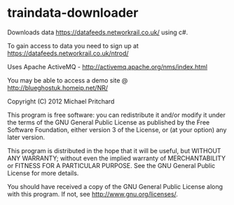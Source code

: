 traindata-downloader
======================
Downloads data https://datafeeds.networkrail.co.uk/ using c#.

To gain access to data you need to sign up at https://datafeeds.networkrail.co.uk/ntrod/

Uses Apache ActiveMQ - http://activemq.apache.org/nms/index.html

You may be able to access a demo site @ http://blueghostuk.homeip.net/NR/

Copyright (C) 2012 Michael Pritchard

This program is free software: you can redistribute it and/or modify
it under the terms of the GNU General Public License as published by
the Free Software Foundation, either version 3 of the License, or
(at your option) any later version.

This program is distributed in the hope that it will be useful,
but WITHOUT ANY WARRANTY; without even the implied warranty of
MERCHANTABILITY or FITNESS FOR A PARTICULAR PURPOSE.  See the
GNU General Public License for more details.

You should have received a copy of the GNU General Public License
along with this program.  If not, see <http://www.gnu.org/licenses/>.